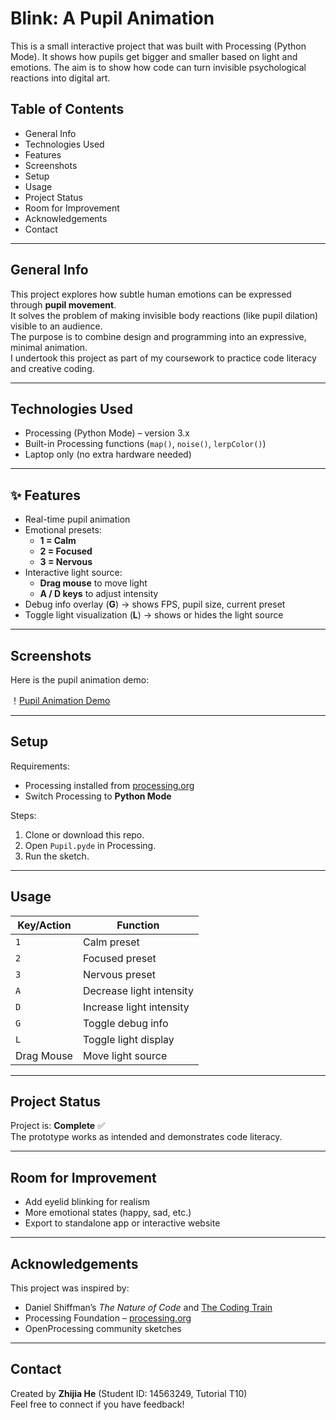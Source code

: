 # Blink: A Pupil Animation

This is a small interactive project that was built with Processing (Python Mode).
It shows how pupils get bigger and smaller based on light and emotions.
The aim is to show how code can turn invisible psychological reactions into digital art.

##  Table of Contents
- General Info  
- Technologies Used  
- Features  
- Screenshots  
- Setup  
- Usage  
- Project Status  
- Room for Improvement  
- Acknowledgements  
- Contact  

---

## General Info
This project explores how subtle human emotions can be expressed through **pupil movement**.  
It solves the problem of making invisible body reactions (like pupil dilation) visible to an audience.  
The purpose is to combine design and programming into an expressive, minimal animation.  
I undertook this project as part of my coursework to practice code literacy and creative coding.  

---

## Technologies Used
- Processing (Python Mode) – version 3.x  
- Built-in Processing functions (`map()`, `noise()`, `lerpColor()`)  
- Laptop only (no extra hardware needed)  

---

## ✨ Features
- Real-time pupil animation  
- Emotional presets:  
  - **1 = Calm**  
  - **2 = Focused**  
  - **3 = Nervous**  
- Interactive light source:  
  - **Drag mouse** to move light  
  - **A / D keys** to adjust intensity  
- Debug info overlay (**G**) → shows FPS, pupil size, current preset  
- Toggle light visualization (**L**) → shows or hides the light source  

---

## Screenshots

Here is the pupil animation demo:

！[Pupil Animation Demo](images/demo.gif)
  
---

## Setup
Requirements:  
- Processing installed from [processing.org](https://processing.org/download)  
- Switch Processing to **Python Mode**  

Steps:  
1. Clone or download this repo.  
2. Open `Pupil.pyde` in Processing.  
3. Run the sketch.  

---

## Usage
| Key/Action | Function |  
|------------|-----------|  
| `1` | Calm preset |  
| `2` | Focused preset |  
| `3` | Nervous preset |  
| `A` | Decrease light intensity |  
| `D` | Increase light intensity |  
| `G` | Toggle debug info |  
| `L` | Toggle light display |  
| Drag Mouse | Move light source |  

---

## Project Status
Project is: **Complete** ✅  
The prototype works as intended and demonstrates code literacy.  

---

## Room for Improvement
- Add eyelid blinking for realism  
- More emotional states (happy, sad, etc.)  
- Export to standalone app or interactive website  

---

## Acknowledgements
This project was inspired by:  
- Daniel Shiffman’s *The Nature of Code* and [The Coding Train](https://www.youtube.com/c/TheCodingTrain)  
- Processing Foundation – [processing.org](https://processing.org)  
- OpenProcessing community sketches  

---

## Contact
Created by **Zhijia He** (Student ID: 14563249, Tutorial T10)  
Feel free to connect if you have feedback!  

